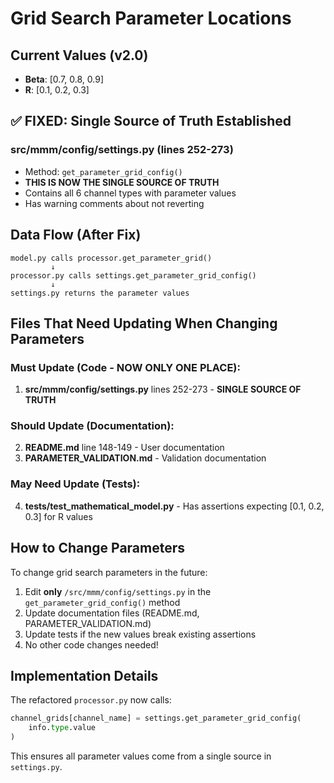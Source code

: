 # Grid Search Parameter Locations

## Current Values (v2.0)
- **Beta**: [0.7, 0.8, 0.9]
- **R**: [0.1, 0.2, 0.3]

## ✅ FIXED: Single Source of Truth Established

### **src/mmm/config/settings.py** (lines 252-273)
- Method: `get_parameter_grid_config()`
- **THIS IS NOW THE SINGLE SOURCE OF TRUTH**
- Contains all 6 channel types with parameter values
- Has warning comments about not reverting

## Data Flow (After Fix)
```
model.py calls processor.get_parameter_grid()
         ↓
processor.py calls settings.get_parameter_grid_config()
         ↓
settings.py returns the parameter values
```

## Files That Need Updating When Changing Parameters

### Must Update (Code - NOW ONLY ONE PLACE):
1. **src/mmm/config/settings.py** lines 252-273 - **SINGLE SOURCE OF TRUTH**

### Should Update (Documentation):
2. **README.md** line 148-149 - User documentation
3. **PARAMETER_VALIDATION.md** - Validation documentation

### May Need Update (Tests):
4. **tests/test_mathematical_model.py** - Has assertions expecting [0.1, 0.2, 0.3] for R values

## How to Change Parameters
To change grid search parameters in the future:
1. Edit **only** `/src/mmm/config/settings.py` in the `get_parameter_grid_config()` method
2. Update documentation files (README.md, PARAMETER_VALIDATION.md)
3. Update tests if the new values break existing assertions
4. No other code changes needed!

## Implementation Details
The refactored `processor.py` now calls:
```python
channel_grids[channel_name] = settings.get_parameter_grid_config(
    info.type.value
)
```

This ensures all parameter values come from a single source in `settings.py`.